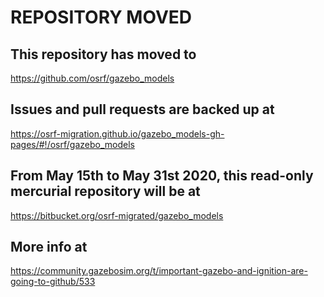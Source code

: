 # REPOSITORY MOVED

## This repository has moved to

https://github.com/osrf/gazebo_models

## Issues and pull requests are backed up at

https://osrf-migration.github.io/gazebo_models-gh-pages/#!/osrf/gazebo_models

## From May 15th to May 31st 2020, this read-only mercurial repository will be at

https://bitbucket.org/osrf-migrated/gazebo_models

## More info at

https://community.gazebosim.org/t/important-gazebo-and-ignition-are-going-to-github/533

